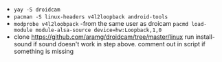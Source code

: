 - `yay -S droidcam`
- `pacman -S linux-headers v4l2loopback android-tools`
- `modprobe v4l2loobpack`
-from the same user as droicam `pacmd load-module module-alsa-source device=hw:Loopback,1,0`
- clone https://github.com/aramg/droidcam/tree/master/linux run install-sound if sound doesn't work in step above. comment out in script if something is missing
